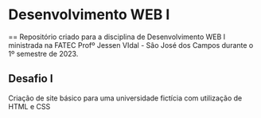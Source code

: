# Desenvolvimento WEB I
==
Repositório criado para a disciplina de Desenvolvimento WEB I ministrada na FATEC Profº Jessen VIdal - Sâo José dos Campos durante o 1º semestre de 2023.

Desafio I
-----------------------------------
Criação de site básico para uma universidade fictícia com utilização de HTML e CSS
